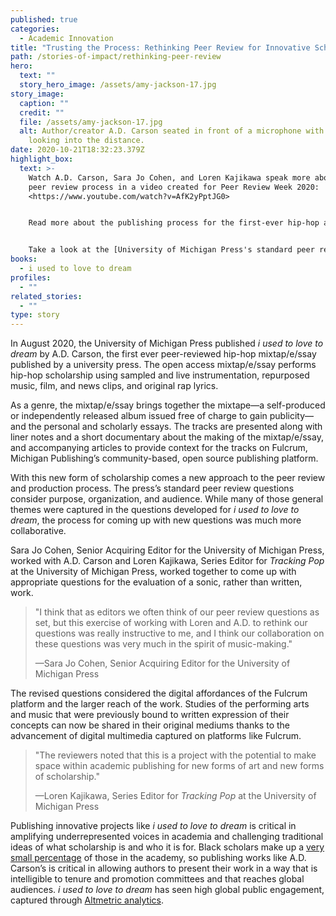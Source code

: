 ```yaml
---
published: true
categories:
  - Academic Innovation
title: "Trusting the Process: Rethinking Peer Review for Innovative Scholarship"
path: /stories-of-impact/rethinking-peer-review
hero:
  text: ""
  story_hero_image: /assets/amy-jackson-17.jpg
story_image:
  caption: ""
  credit: ""
  file: /assets/amy-jackson-17.jpg
  alt: Author/creator A.D. Carson seated in front of a microphone with headphones,
    looking into the distance.
date: 2020-10-21T18:32:23.379Z
highlight_box:
  text: >-
    Watch A.D. Carson, Sara Jo Cohen, and Loren Kajikawa speak more about the
    peer review process in a video created for Peer Review Week 2020:
    <https://www.youtube.com/watch?v=AfK2yPptJG0>


    Read more about the publishing process for the first-ever hip-hop album in[ this article from Inside Higher Ed.](https://www.insidehighered.com/news/2020/10/05/university-michigan-press-releases-first-rap-album-academic-publisher)


    Take a look at the [University of Michigan Press's standard peer review questions](https://drive.google.com/file/d/1IErOfkNW0igSI26EJgx9tinaDfnCKPy8/view?usp=sharing) versus the [peer review questions developed for *i used to love to dream*](https://drive.google.com/file/d/1231gvo8pFAZtliI5xEZJt77efjiNBNNZ/view?usp=sharing)*.*
books:
  - i used to love to dream
profiles:
  - ""
related_stories:
  - ""
type: story
---
```

In August 2020, the University of Michigan Press published *i used to love to dream* by A.D. Carson, the first ever peer-reviewed hip-hop mixtap/e/ssay published by a university press. The open access mixtap/e/ssay performs hip-hop scholarship using sampled and live instrumentation, repurposed music, film, and news clips, and original rap lyrics.

As a genre, the mixtap/e/ssay brings together the mixtape—a self-produced or independently released album issued free of charge to gain publicity—and the personal and scholarly essays. The tracks are presented along with liner notes and a short documentary about the making of the mixtap/e/ssay, and accompanying articles to provide context for the tracks on Fulcrum, Michigan Publishing’s community-based, open source publishing platform.

With this new form of scholarship comes a new approach to the peer review and production process. The press’s standard peer review questions consider purpose, organization, and audience. While many of those general themes were captured in the questions developed for *i used to love to dream*, the process for coming up with new questions was much more collaborative.

Sara Jo Cohen, Senior Acquiring Editor for the University of Michigan Press, worked with A.D. Carson and Loren Kajikawa, Series Editor for *Tracking Pop* at the University of Michigan Press, worked together to come up with appropriate questions for the evaluation of a sonic, rather than written, work.

> "I think that as editors we often think of our peer review questions as set, but this exercise of working with Loren and A.D. to rethink our questions was really instructive to me, and I think our collaboration on these questions was very much in the spirit of music-making."
>
> —Sara Jo Cohen, Senior Acquiring Editor for the University of Michigan Press

The revised questions considered the digital affordances of the Fulcrum platform and the larger reach of the work. Studies of the performing arts and music that were previously bound to written expression of their concepts can now be shared in their original mediums thanks to the advancement of digital multimedia captured on platforms like Fulcrum.

> "The reviewers noted that this is a project with the potential to make space within academic publishing for new forms of art and new forms of scholarship."
>
> —Loren Kajikawa, Series Editor for *Tracking Pop* at the University of Michigan Press

Publishing innovative projects like *i used to love to dream* is critical in amplifying underrepresented voices in academia and challenging traditional ideas of what scholarship is and who it is for. Black scholars make up a [very small percentage](https://nces.ed.gov/fastfacts/display.asp?id=61) of those in the academy, so publishing works like A.D. Carson’s is critical in allowing authors to present their work in a way that is intelligible to tenure and promotion committees and that reaches global audiences. *i used to love to dream* has seen high global public engagement, captured through [Altmetric analytics](https://umichpress.altmetric.com/details/87730540).